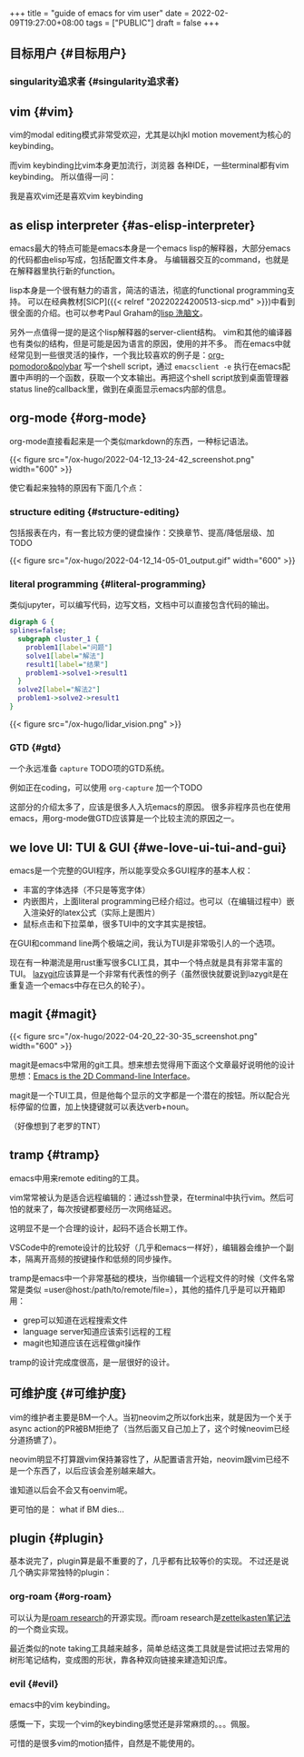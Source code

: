 +++
title = "guide of emacs for vim user"
date = 2022-02-09T19:27:00+08:00
tags = ["PUBLIC"]
draft = false
+++

## 目标用户 {#目标用户}


### singularity追求者 {#singularity追求者}


## vim {#vim}

vim的modal editing模式非常受欢迎，尤其是以hjkl motion movement为核心的keybinding。

而vim keybinding比vim本身更加流行，浏览器 各种IDE，一些terminal都有vim keybinding。
所以值得一问：

我是喜欢vim还是喜欢vim keybinding


## as elisp interpreter {#as-elisp-interpreter}

emacs最大的特点可能是emacs本身是一个emacs lisp的解释器，大部分emacs的代码都由elisp写成，包括配置文件本身。
与编辑器交互的command，也就是在解释器里执行新的function。

lisp本身是一个很有魅力的语言，简洁的语法，彻底的functional programming支持。
可以在经典教材[SICP]({{< relref "20220224200513-sicp.md" >}})中看到很全面的介绍。也可以参考Paul Graham的[lisp 洗脑文](http://www.paulgraham.com/lisp.html)。

另外一点值得一提的是这个lisp解释器的server-client结构。
vim和其他的编译器也有类似的结构，但是可能是因为语言的原因，使用的并不多。
而在emacs中就经常见到一些很灵活的操作，一个我比较喜欢的例子是：[org-pomodoro&amp;polybar](https://colekillian.com/posts/org-pomodoro-and-polybar/)
写一个shell script，通过 `emacsclient -e` 执行在emacs配置中声明的一个函数，获取一个文本输出。再把这个shell script放到桌面管理器status line的callback里，做到在桌面显示emacs内部的信息。


## org-mode {#org-mode}

org-mode直接看起来是一个类似markdown的东西，一种标记语法。

{{< figure src="/ox-hugo/2022-04-12_13-24-42_screenshot.png" width="600" >}}

使它看起来独特的原因有下面几个点：


### structure editing {#structure-editing}

包括报表在内，有一套比较方便的键盘操作：交换章节、提高/降低层级、加TODO

{{< figure src="/ox-hugo/2022-04-12_14-05-01_output.gif" width="600" >}}


### literal programming {#literal-programming}

类似jupyter，可以编写代码，边写文档，文档中可以直接包含代码的输出。

```dot
digraph G {
splines=false;
  subgraph cluster_1 {
    problem1[label="问题"]
    solve1[label="解法"]
    result1[label="结果"]
    problem1->solve1->result1
  }
  solve2[label="解法2"]
  problem1->solve2->result1
}
```

{{< figure src="/ox-hugo/lidar_vision.png" >}}


### GTD {#gtd}

一个永远准备 `capture` TODO项的GTD系统。

例如正在coding，可以使用 `org-capture` 加一个TODO

这部分的介绍太多了，应该是很多人入坑emacs的原因。
很多非程序员也在使用emacs，用org-mode做GTD应该算是一个比较主流的原因之一。


## we love UI: TUI &amp; GUI {#we-love-ui-tui-and-gui}

emacs是一个完整的GUI程序，所以能享受众多GUI程序的基本人权：

-   丰富的字体选择（不只是等宽字体）
-   内嵌图片，上面literal programming已经介绍过。也可以（在编辑过程中）嵌入渲染好的latex公式（实际上是图片）
-   鼠标点击和下拉菜单，很多TUI中的文字其实是按钮。

在GUI和command line两个极端之间，我认为TUI是非常吸引人的一个选项。

现在有一种潮流是用rust重写很多CLI工具，其中一个特点就是具有非常丰富的TUI。
[lazygit](https://github.com/jesseduffield/lazygit)应该算是一个非常有代表性的例子（虽然很快就要说到lazygit是在重复造一个emacs中存在已久的轮子）。


## magit {#magit}

{{< figure src="/ox-hugo/2022-04-20_22-30-35_screenshot.png" width="600" >}}

magit是emacs中常用的git工具。想来想去觉得用下面这个文章最好说明他的设计思想：[Emacs is the 2D Command-line Interface](https://hongchao.me/cli-and-emacs/)。

magit是一个TUI工具，但是他每个显示的文字都是一个潜在的按钮。所以配合光标停留的位置，加上快捷键就可以表达verb+noun。

（好像想到了老罗的TNT）


## tramp {#tramp}

emacs中用来remote editing的工具。

vim常常被认为是适合远程编辑的：通过ssh登录，在terminal中执行vim。然后可怕的就来了，每次按键都要经历一次网络延迟。

这明显不是一个合理的设计，起码不适合长期工作。

VSCode中的remote设计的比较好（几乎和emacs一样好），编辑器会维护一个副本，隔离开高频的按键操作和低频的同步操作。

tramp是emacs中一个非常基础的模块，当你编辑一个远程文件的时候（文件名常常是类似 =user@host:/path/to/remote/file=），其他的插件几乎是可以开箱即用：

-   grep可以知道在远程搜索文件
-   language server知道应该索引远程的工程
-   magit也知道应该在远程做git操作

tramp的设计完成度很高，是一层很好的设计。


## 可维护度 {#可维护度}

vim的维护者主要是BM一个人。当初neovim之所以fork出来，就是因为一个关于async action的PR被BM拒绝了（当然后面又自己加上了，这个时候neovim已经分道扬镳了）。

neovim明显不打算跟vim保持兼容性了，从配置语言开始，neovim跟vim已经不是一个东西了，以后应该会差别越来越大。

谁知道以后会不会又有oenvim呢。

更可怕的是： what if BM dies...


## plugin {#plugin}

基本说完了，plugin算是最不重要的了，几乎都有比较等价的实现。
不过还是说几个确实非常独特的plugin：


### org-roam {#org-roam}

可以认为是[roam research](https://roamresearch.com/)的开源实现。而roam research是[zettelkasten笔记法](https://en.wikipedia.org/wiki/Zettelkasten)的一个商业实现。

最近类似的note taking工具越来越多，简单总结这类工具就是尝试把过去常用的树形笔记结构，变成图的形状，靠各种双向链接来建造知识库。


### evil {#evil}

emacs中的vim keybinding。

感慨一下，实现一个vim的keybinding感觉还是非常麻烦的。。。佩服。

可惜的是很多vim的motion插件，自然是不能使用的。